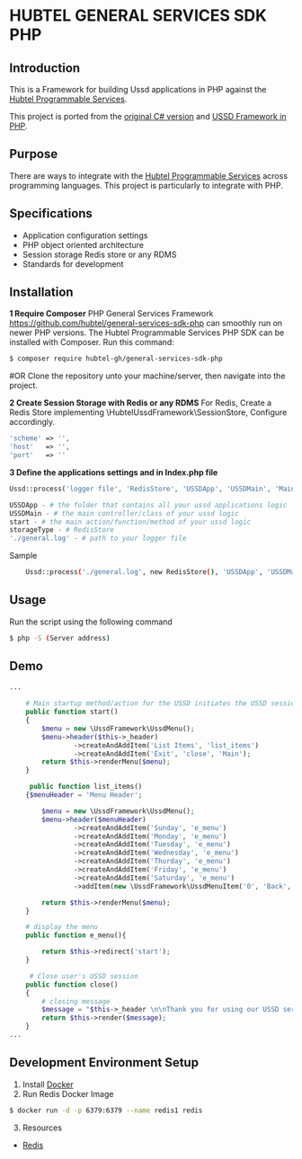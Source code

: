 # HUBTEL GENERAL SERVICES SDK PHP

## Introduction 
This is a Framework for building Ussd applications in PHP against the [Hubtel Programmable Services](https://developers.hubtel.com/reference#sample-general-services-interaction).

This project is ported from the [original C# version](https://github.com/hubtel/ussd-framework) and [USSD Framework in PHP](https://github.com/McAngelo/php-ussd-framework).

## Purpose
There are ways to integrate with the [Hubtel Programmable Services](https://developers.hubtel.com/reference#sample-general-services-interaction) across programming languages. This project is particularly to integrate with PHP.

## Specifications 

- Application configuration settings
- PHP object oriented architecture
- Session storage Redis store or any RDMS
- Standards for development

## Installation

**1 Require Composer** 
PHP General Services Framework https://github.com/hubtel/general-services-sdk-php can smoothly run on newer PHP versions. The Hubtel Programmable Services PHP SDK can be installed with Composer. Run this command:

```bash
$ composer require hubtel-gh/general-services-sdk-php
```
#OR Clone the repository unto your machine/server, then navigate into the project.

**2 Create Session Storage with Redis or any RDMS**
For Redis, Create a Redis Store implementing \HubtelUssdFramework\SessionStore, Configure accordingly.

```php
'scheme' => '',
'host'   => '',
'port'   => ''

```

**3 Define the applications settings and in Index.php file**
```php
Ussd::process('logger file', 'RedisStore', 'USSDApp', 'USSDMain', 'Main startup method/action for the USSD('start')', 'server');

USSDApp - # the folder that contains all your ussd applications logic
USSDMain - # the main controller/class of your ussd logic
start - # the main action/function/method of your ussd logic 
storageType - # RedisStore
'./general.log' - # path to your logger file
```
Sample 

```bash
    Ussd::process('./general.log', new RedisStore(), 'USSDApp', 'USSDMain', 'start', $_ENV['SERVER']);
```

## Usage
Run the script using the following command
```bash
$ php -S (Server address)
```
## Demo 
```php
...
    
    # Main startup method/action for the USSD initiates the USSD session
    public function start()
    {
        $menu = new \UssdFramework\UssdMenu();
        $menu->header($this->_header)
                ->createAndAddItem('List Items', 'list_items')
                ->createAndAddItem('Exit', 'close', 'Main');
        return $this->renderMenu($menu);
    }

     public function list_items()
    {$menuHeader = 'Menu Header';

        $menu = new \UssdFramework\UssdMenu();
        $menu->header($menuHeader)
                ->createAndAddItem('Sunday', 'e_menu')
                ->createAndAddItem('Monday', 'e_menu')
                ->createAndAddItem('Tuesday', 'e_menu')
                ->createAndAddItem('Wednesday', 'e_menu')
                ->createAndAddItem('Thurday', 'e_menu')
                ->createAndAddItem('Friday', 'e_menu')
                ->createAndAddItem('Saturday', 'e_menu')
                ->addItem(new \UssdFramework\UssdMenuItem('0', 'Back', 'e_menu'));

        return $this->renderMenu($menu);
    }

    # display the menu
    public function e_menu(){

        return $this->redirect('start');
    }

     # Close user's USSD session
    public function close()
    {
        # closing message
        $message = "$this->_header \n\nThank you for using our USSD service";
        return $this->render($message);
    }
...

```



## Development Environment Setup
1. Install [Docker](https://hub.docker.com)
2. Run Redis Docker Image
```bash
$ docker run -d -p 6379:6379 --name redis1 redis
```
3. Resources
* [Redis](https://packagist.org/packages/predis/predis)
